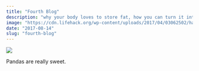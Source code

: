 ```yaml
---
title: "Fourth Blog"
description: "why your body loves to store fat, how you can turn it into a fat burning machine, and how to maintain the lifestyle through awesome meals."
image: "https://cdn.lifehack.org/wp-content/uploads/2017/04/03062502/happy.001.jpeg"
date: "2017-08-14"
slug: "fourth-blog"
---
```

<img src="../../assets/happy.png"></img>

Pandas are really sweet.
